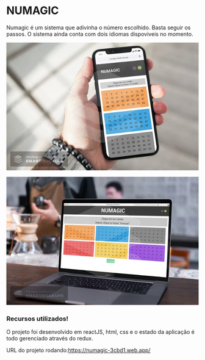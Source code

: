 # NUMAGIC

Numagic é um sistema que adivinha o número escolhido. Basta seguir os passos.
O sistema ainda conta com dois idiomas dispoviveis no momento.

![NUMAGIC](https://github.com/RicardoBonin/Numagic/blob/master/smartmockups_ka4a3mdz.jpg)


![NUMAGIC](https://github.com/RicardoBonin/Numagic/blob/master/smartmockups_ka4as68y.jpg)

### Recursos utilizados!
O projeto foi desenvolvido em reactJS, html, css e o estado da aplicação é todo gerenciado através do redux.

URL do projeto rodando:https://numagic-3cbd1.web.app/
